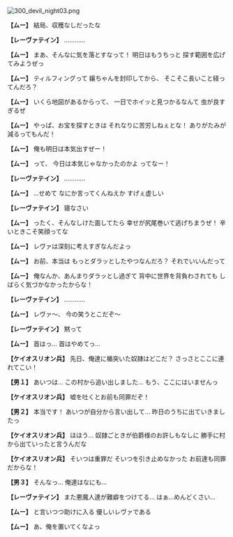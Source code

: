 
![300_devil_night03.png](../images/backgrounds/300_devil_night03.png)

**【ムー】**
結局、収穫なしだったな

**【レーヴァテイン】**
…………

**【ムー】**
まあ、そんなに気を落とすなって！
明日はもうちっと
探す範囲を広げてみようぜっ

**【ムー】**
ティルフィングって
嬢ちゃんを封印してから、
そこそこ長いこと経ってんだろ？

**【ムー】**
いくら地図があるからって、
一日でホイッと見つかるなんて
虫が良すぎるぜ

**【ムー】**
やっぱ、お宝を探すときは
それなりに苦労しねぇとな！
ありがたみが減るってもんだ！

**【ムー】**
俺も明日は本気出すぜー！

**【ムー】**
って、
今日は本気じゃなかったのかよ
ってなー！

**【レーヴァテイン】**
…………

**【ムー】**
…せめて
なにか言ってくんねえか
すげぇ虚しい

**【レーヴァテイン】**
寝なさい

**【ムー】**
ったく、そんなしけた面してたら
幸せが尻尾巻いて逃げちまうぜ！
辛いときこそ笑顔ってな

**【ムー】**
レヴァは深刻に考えすぎなんだよっ

**【ムー】**
お前、本当は
もっとダラッとしたやつなんだろ？
それでいいんだって

**【ムー】**
俺なんか、あんまりダラッとし過ぎて
背中に世界を背負わされても
しばらく気づかなかったからな！

**【レーヴァテイン】**
…………

**【ムー】**
レヴァ～、
今の笑うとこだぞ～

**【レーヴァテイン】**
黙って

**【ムー】**
首はっ…
首はやめてっ…

**【ケイオスリオン兵】**
先日、俺達に楯突いた奴隷はどこだ？
さっさとここに連れてこい！

**【男１】**
あいつは…
この村から追い出しました…
もう、ここにはいませんっ

**【ケイオスリオン兵】**
嘘を吐くとお前も同罪だぞ！

**【男２】**
本当です！
あいつが自分から言い出して…
昨日のうちに出ていきましたっ

**【ケイオスリオン兵】**
ほほう…
奴隷ごときが伯爵様のお許しもなしに
勝手に村から出ていったと言うんだな

**【ケイオスリオン兵】**
そいつは重罪だ
そいつを引き止めなかった
お前達も同罪だからな！

**【男３】**
そんなっ…
俺達はなにも…

**【レーヴァテイン】**
また悪魔人達が難癖をつけてる…
はぁ…めんどくさい…

**【ムー】**
と言いつつ助けに入る
優しいレヴァである

**【ムー】**
あ、俺を置いてくなよっ
